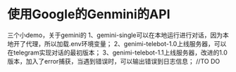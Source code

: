 # 使用Google的Genmini的API
三个小demo，关于gemini的
1、gemini-single可以在本地运行进行对话，因为本地开了代理，所以加载.env环境变量；
2、genimi-telebot-1.0上线服务器，可以在telegram实现对话的最初版本；
3、genimi-telebot-1.1上线服务器，改进的1.0版本，加入了error捕获，当遇到错误时，可以输出错误到日志信息；
//TO DO

